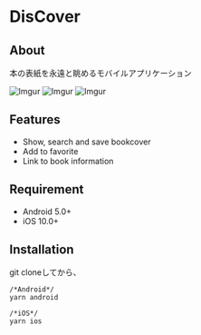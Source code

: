 # DisCover

## About
本の表紙を永遠と眺めるモバイルアプリケーション

![Imgur](https://i.imgur.com/fvxCaxRl.png)
![Imgur](https://i.imgur.com/lZXBhRzl.png)
![Imgur](https://i.imgur.com/Z4i6q0Xl.png)

## Features
* Show, search and save bookcover
* Add to favorite
* Link to book information

## Requirement
* Android 5.0+
* iOS 10.0+

## Installation
git cloneしてから、
```
/*Android*/
yarn android

/*iOS*/
yarn ios
```
